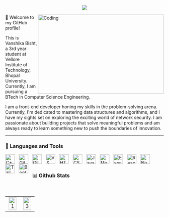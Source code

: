 <p align="center">
  <!-- Typing SVG by DenverCoder1 - https://github.com/DenverCoder1/readme-typing-svg -->
  <a href="https://github.com/vanshikab52/readme-typing-svg">
    <img src="https://readme-typing-svg.demolab.com/?lines=Hi%20there,%20I'm%20Vanshika!;A%20Web%20Developer;Always%20learning%20new%20things&font=Fira%20Code&center=true&width=440&height=45&color=f75c7e&vCenter=true&pause=1000&size=22" /></a>
</p>
<img align="right" alt="Coding" width="400" height="250" src="https://cdn.dribbble.com/users/1292677/screenshots/6139167/avento.gif">

👋 Welcome to my GitHub profile!


This is Vanshika Bisht, a 3rd year student at Vellore Institute of Technology, Bhopal University. Currently, I am pursuing a BTech in Computer Science Engineering.

 I am a front-end developer honing my skills in the problem-solving arena. Currently, I'm dedicated to mastering data structures and algorithms, and I have my sights set on exploring the exciting world of network security. I am passionate about building projects that solve meaningful problems and am always ready to learn something new to push the boundaries of innovation.


---
### 🧰 Languages and Tools
<img align="left" alt="C++" width="30px" style="padding-right:10px;" src="https://cdn.jsdelivr.net/gh/devicons/devicon/icons/cplusplus/cplusplus-line.svg" />
<img align="left" alt="Git" width="30px" style="padding-right:10px;" src="https://cdn.jsdelivr.net/gh/devicons/devicon/icons/git/git-original.svg" />
<img align="left" alt="GitHub" width="30px" style="padding-right:10px;" src="https://cdn.jsdelivr.net/gh/devicons/devicon/icons/github/github-original.svg" />
<img align="left" alt="VS Code" width="30px" style="padding-right:10px;" src="https://cdn.jsdelivr.net/gh/devicons/devicon/icons/vscode/vscode-original.svg" />
<img align="left" alt="HTML" width="30px" style="padding-right:10px;" src="https://cdn.jsdelivr.net/gh/devicons/devicon/icons/html5/html5-plain.svg" />
<img align="left" alt="CSS" width="30px" style="padding-right:10px;" src="https://cdn.jsdelivr.net/gh/devicons/devicon/icons/css3/css3-plain.svg" />
<img align="left" alt="JavaScript" width="30px" style="padding-right:10px;" src="https://cdn.jsdelivr.net/gh/devicons/devicon/icons/javascript/javascript-plain.svg" />
<img align="left" alt="MongoDB" width="30px" style="padding-right:10px;" src="https://cdn.jsdelivr.net/gh/devicons/devicon/icons/mongodb/mongodb-original.svg" />
<img align="left" alt="Express" width="30px" style="padding-right:10px;" src="https://cdn.jsdelivr.net/gh/devicons/devicon/icons/express/express-original.svg" />
<img align="left" alt="React" width="30px" style="padding-right:10px;" src="https://cdn.jsdelivr.net/gh/devicons/devicon/icons/react/react-original.svg" />
<img align="left" alt="NodeJS" width="30px" style="padding-right:10px;" src="https://cdn.jsdelivr.net/gh/devicons/devicon/icons/nodejs/nodejs-original.svg" />
<img align="left" alt="Tailwind" width="30px" style="padding-right:10px;" src="https://cdn.jsdelivr.net/gh/devicons/devicon/icons/tailwindcss/tailwindcss-plain.svg" />
<img align="left" alt="Bootstrap" width="30px" style="padding-right:10px;" src="https://cdn.jsdelivr.net/gh/devicons/devicon/icons/bootstrap/bootstrap-original.svg" />

<br />

#
### 📊 Github Stats
<br/>
<table align="center">
  <tr align="center">
    <td align="center"><img src="https://github-readme-stats-ouuan.vercel.app/api?username=vanshikab52&theme=radical&include_all_commits=true&count_private=true&show_icons=true&hide_border=true"  display=block width=90% height=auto  alt="1" > </td>
   
   <td align="center"><img src="https://github-readme-streak-stats.herokuapp.com/?user=vanshikab52&theme=tokyonight&hide_border=true"  display=block width=90% height=auto alt="3" ></td>
   </tr>
   </table>
   



